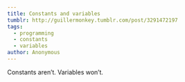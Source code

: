 ```yaml
---
title: Constants and variables
tumblr: http://guillermonkey.tumblr.com/post/3291472197
tags:
  - programming
  - constants
  - variables
author: Anonymous
---
```


Constants aren’t. Variables won’t.
